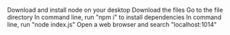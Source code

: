 Download and install node on your desktop
Download the files
Go to the file directory
In command line, run "npm i" to install dependencies
In command line, run "node index.js"
Open a web browser and search "localhost:1014"
